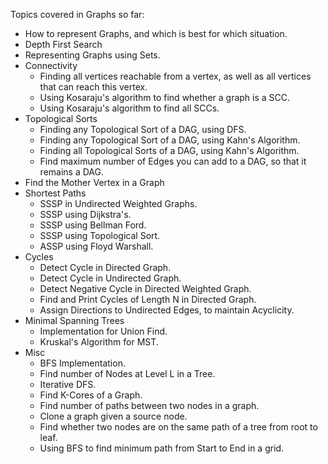 Topics covered in Graphs so far:

* How to represent Graphs, and which is best for which situation.
* Depth First Search
* Representing Graphs using Sets.
* Connectivity
    * Finding all vertices reachable from a vertex, as well as all vertices that can reach this vertex.
    * Using Kosaraju's algorithm to find whether a graph is a SCC.
    * Using Kosaraju's algorithm to find all SCCs.
* Topological Sorts
    * Finding any Topological Sort of a DAG, using DFS.
    * Finding any Topological Sort of a DAG, using Kahn's Algorithm.
    * Finding all Topological Sorts of a DAG, using Kahn's Algorithm.
    * Find maximum number of Edges you can add to a DAG, so that it remains a DAG.
* Find the Mother Vertex in a Graph
* Shortest Paths
    * SSSP in Undirected Weighted Graphs. 
    * SSSP using Dijkstra's.
    * SSSP using Bellman Ford.
    * SSSP using Topological Sort.
    * ASSP using Floyd Warshall.
* Cycles
    * Detect Cycle in Directed Graph.
    * Detect Cycle in Undirected Graph.
    * Detect Negative Cycle in Directed Weighted Graph.
    * Find and Print Cycles of Length N in Directed Graph.
    * Assign Directions to Undirected Edges, to maintain Acyclicity.
* Minimal Spanning Trees
    * Implementation for Union Find.
    * Kruskal's Algorithm for MST.
* Misc
    * BFS Implementation.
    * Find number of Nodes at Level L in a Tree.
    * Iterative DFS.
    * Find K-Cores of a Graph.
    * Find number of paths between two nodes in a graph.
    * Clone a graph given a source node.
    * Find whether two nodes are on the same path of a tree from root to leaf.
    * Using BFS to find minimum path from Start to End in a grid.

